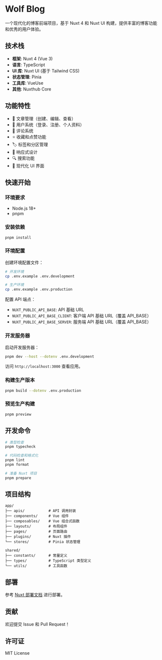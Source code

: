 # Wolf Blog

一个现代化的博客前端项目，基于 Nuxt 4 和 Nuxt UI 构建，提供丰富的博客功能和优秀的用户体验。

## 技术栈

- **框架**: Nuxt 4 (Vue 3)
- **语言**: TypeScript
- **UI 库**: Nuxt UI (基于 Tailwind CSS)
- **状态管理**: Pinia
- **工具库**: VueUse
- **其他**: Nuxthub Core

## 功能特性

- 📝 文章管理（创建、编辑、查看）
- 👤 用户系统（登录、注册、个人资料）
- 💬 评论系统
- ⭐ 收藏和点赞功能
- 🏷️ 标签和分区管理
- 📱 响应式设计
- 🔍 搜索功能
- 🎨 现代化 UI 界面

## 快速开始

### 环境要求

- Node.js 18+
- pnpm

### 安装依赖

```bash
pnpm install
```

### 环境配置

创建环境配置文件：

```bash
# 开发环境
cp .env.example .env.development

# 生产环境
cp .env.example .env.production
```

配置 API 端点：

- `NUXT_PUBLIC_API_BASE`: API 基础 URL
- `NUXT_PUBLIC_API_BASE_CLIENT`: 客户端 API 基础 URL（覆盖 API_BASE）
- `NUXT_PUBLIC_API_BASE_SERVER`: 服务端 API 基础 URL（覆盖 API_BASE）

### 开发服务器

启动开发服务器：

```bash
pnpm dev --host --dotenv .env.development
```

访问 `http://localhost:3000` 查看应用。

### 构建生产版本

```bash
pnpm build --dotenv .env.production
```

### 预览生产构建

```bash
pnpm preview
```

## 开发命令

```bash
# 类型检查
pnpm typecheck

# 代码检查和格式化
pnpm lint
pnpm format

# 准备 Nuxt 项目
pnpm prepare
```

## 项目结构

```
app/
├── apis/           # API 调用封装
├── components/     # Vue 组件
├── composables/    # Vue 组合式函数
├── layouts/        # 布局组件
├── pages/          # 页面路由
├── plugins/        # Nuxt 插件
└── stores/         # Pinia 状态管理

shared/
├── constants/      # 常量定义
├── types/          # TypeScript 类型定义
└── utils/          # 工具函数
```

## 部署

参考 [Nuxt 部署文档](https://nuxt.com/docs/getting-started/deployment) 进行部署。

## 贡献

欢迎提交 Issue 和 Pull Request！

## 许可证

MIT License
